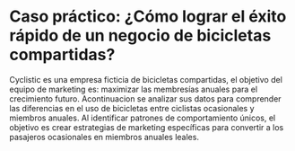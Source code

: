 # Caso práctico: ¿Cómo lograr el éxito rápido de un negocio de bicicletas compartidas?
Cyclistic es una empresa ficticia de bicicletas compartidas, el objetivo del equipo de marketing es: maximizar las membresías anuales para el crecimiento futuro. 
Acontinuacion se analizar sus datos para comprender las diferencias en el uso de bicicletas entre ciclistas ocasionales y miembros anuales. 
Al identificar patrones de comportamiento únicos, el objetivo es crear estrategias de marketing específicas para convertir a los pasajeros ocasionales en miembros anuales leales.
